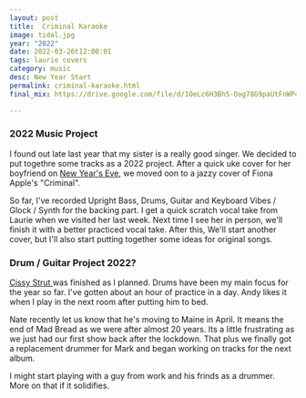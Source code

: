 ```yaml
---
layout: post
title:  Criminal Karaoke
image: tidal.jpg
year: "2022"
date: 2022-03-26t12:00:01
tags: laurie covers
category: music
desc: New Year Start
permalink: criminal-karaoke.html
final_mix: https://drive.google.com/file/d/1OeLc6H3Bh5-Oog78G9paUtFnWP4EaxfV/view?usp=sharing

---
```


### 2022 Music Project

I found out late last year that my sister is a really good singer. We decided to put togethre some tracks as a 2022 project. After a quick uke cover for her boyfriend on [New Year's Eve](https://drive.google.com/file/d/1A3AvVfXCKwojkAQ19tQGUfVlwDPLD8Ip/view?usp=sharing), we moved oon to a jazzy cover of Fiona Apple's "Criminal".

So far, I've recorded Upright Bass, Drums, Guitar and Keyboard Vibes / Glock / Synth for the backing part. I get a quick scratch vocal take from Laurie when we visited her last week. Next time I see her in person, we'll finish it with a better practiced vocal take. After this, We'll start another cover, but I'll also start putting together some ideas for original songs.

### Drum / Guitar Project 2022?

[Cissy Strut ](https://drive.google.com/file/d/1lDJN-bQMs01P8fUQpbSf5TSP7wKG6pO5/view?usp=sharing) was finished as I planned. Drums have been my main focus for the year so far. I've gotten about an hour of practice in a day. Andy likes it when I play in the next room after putting him to bed.

Nate recently let us know that he's moving to Maine in April. It means the end of Mad Bread as we were after almost 20 years. Its a little frustrating as we just had our first show back after the lockdown. That plus we finally got a replacement drummer for Mark and began working on tracks for the next album.

I might start playing with a guy from work and his frinds as a drummer. More on that if it solidifies.

